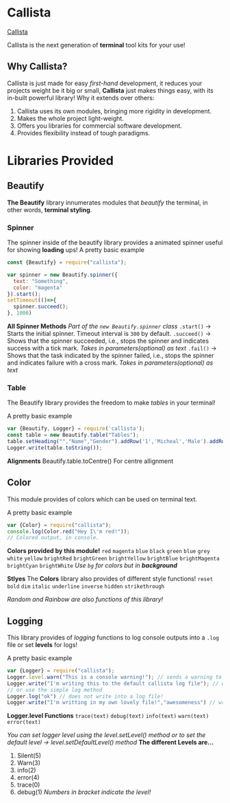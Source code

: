 # Callista
[Callista](https://media.discordapp.net/attachments/790866153316679680/816180373535981609/20210302-1055182-unscreen.gif)

Callista is the next generation of **terminal** tool kits for your use!

## Why Callista?
Callista is just made for easy *first-hand* development, it reduces your projects weight be it big or small, **Callista** just makes things easy, with its in-built powerful library!
Why it extends over others:
1. Callista uses its own modules, bringing more rigidity in development.
2. Makes the whole project light-weight.
3. Offers you libraries for commercial software development.
4. Provides flexibility instead of tough paradigms.

# Libraries Provided

## Beautify

**The Beautify** library innumerates modules that *beautify* the terminal, in other words, **terminal styling**.

### Spinner
The spinner inside of the beautify library provides a animated spinner useful for showing **loading** ups!
A pretty basic example
```js
const {Beautify} = require("callista");

var spinner = new Beautify.spinner({
  text: "Something",
  color: "magenta"
}).start();
setTimeout(()=>{
  spinner.succeed();
}, 1000)
```
**All Spinner Methods**
*Part of the `new Beautify.spinner` class*
``.start()`` -> Starts the initial spinner. Timeout interval is `300` by default.
``.succeed()`` -> Shows that the spinner succeeded, i.e., stops the spinner and indicates success with a tick mark. *Takes in parameters(optional) as text*
``.fail()`` -> Shows that the task indicated by the spinner failed, i.e., stops the spinner and indicates failure with a cross mark. *Takes in parameters(optional) as text*

### Table
The Beautify library provides the freedom to make *tables* in your terminal!

A pretty basic example
```js
var {Beautify, Logger} = require('callista');
const table = new Beautify.table("Tables");
table.setHeading("","Name","Gender").addRow('1','Micheal','Male').addRow('2',"Maria",'Female');
Logger.write(table.toString());

```
**Alignments**
Beautify.table.toCentre()  For centre allignment

## Color
This module provides of colors which can be used on terminal text.

A pretty basic example

```js
var {Color} = require("callista");
console.log(Color.red("Hey I\'m red!"));
// Colored output, in console.
```
**Colors provided by this module!**
`red`
`magenta`
`blue`
`black`
`green`
`blue`
`grey`
`white`
`yellow`
`brightRed`
`brightGreen`
`brightYellow`
`brightBlue`
`brightMagenta`
`brightCyan`
`brightWhite`
*Use `bg` for colors but in __background__*

**Stlyes**
The **Colors** library also provides of different style functions!
`reset`
`bold`
`dim`
`italic`
`underline`
`inverse`
`hidden`
`strikethrough`

*Random and Rainbow are also functions of this library!*

## Logging
This library provides of *logging* functions to log console outputs into a `.log` file or set **levels** for logs!

A pretty basic example
```js
var {Logger} = require("callista");
Logger.level.warn("This is a console warning!"); // sends a warning to the console
Logger.write("I'm writing this to the default callista log file"); // writes this into callista.log and the terminal
// or use the simple log method
Logger.log("ok") // does not write into a log file!
Logger.write("I'm writting in my own lovely file!","awesomeness") // writes to awesomeness.log
```
**Logger.level Functions**
`trace(text)`
`debug(text)`
`info(text)`
`warn(text)`
`error(text)`

*You can set logger level using the level.setLevel() method or to set the default level -> level.setDefaultLevel() method*
**The different Levels are...**
1. Silent(5)
2. Warn(3)
3. info(2)
4. error(4)
5. trace(0)
6. debug(1)
*Numbers in bracket indicate the level!*
